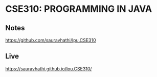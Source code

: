 # CSE310: PROGRAMMING IN JAVA

## Notes
https://github.com/sauravhathi/lpu.CSE310

## Live
https://sauravhathi.github.io/lpu.CSE310/
